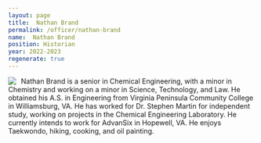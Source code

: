 ```yaml
---
layout: page
title:  Nathan Brand
permalink: /officer/nathan-brand
name:  Nathan Brand
position: Historian
year: 2022-2023
regenerate: true
---
```


<div>
<img class="headshot" style="float: left; padding-right:10px" src="{{ site.baseurl }}/uploads/headshots/nathan-brand.jpg">
</div>

Nathan Brand is a senior in Chemical Engineering, with a minor in Chemistry and working on a minor in Science, Technology, and Law. He obtained his A.S. in Engineering from Virginia Peninsula Community College in Williamsburg, VA. He has worked for Dr. Stephen Martin for independent study, working on projects in the Chemical Engineering Laboratory. He currently intends to work for AdvanSix in Hopewell, VA. He enjoys Taekwondo, hiking, cooking, and oil painting.
